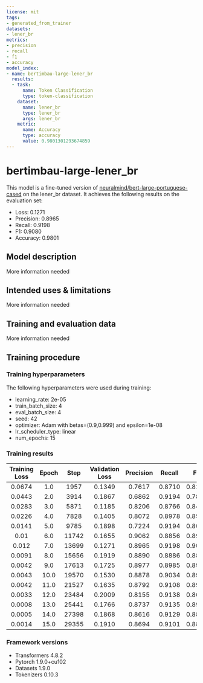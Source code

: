 ```yaml
---
license: mit
tags:
- generated_from_trainer
datasets:
- lener_br
metrics:
- precision
- recall
- f1
- accuracy
model_index:
- name: bertimbau-large-lener_br
  results:
  - task:
      name: Token Classification
      type: token-classification
    dataset:
      name: lener_br
      type: lener_br
      args: lener_br
    metric:
      name: Accuracy
      type: accuracy
      value: 0.9801301293674859
---
```


<!-- This model card has been generated automatically according to the information the Trainer had access to. You
should probably proofread and complete it, then remove this comment. -->

# bertimbau-large-lener_br

This model is a fine-tuned version of [neuralmind/bert-large-portuguese-cased](https://huggingface.co/neuralmind/bert-large-portuguese-cased) on the lener_br dataset.
It achieves the following results on the evaluation set:
- Loss: 0.1271
- Precision: 0.8965
- Recall: 0.9198
- F1: 0.9080
- Accuracy: 0.9801

## Model description

More information needed

## Intended uses & limitations

More information needed

## Training and evaluation data

More information needed

## Training procedure

### Training hyperparameters

The following hyperparameters were used during training:
- learning_rate: 2e-05
- train_batch_size: 4
- eval_batch_size: 4
- seed: 42
- optimizer: Adam with betas=(0.9,0.999) and epsilon=1e-08
- lr_scheduler_type: linear
- num_epochs: 15

### Training results

| Training Loss | Epoch | Step  | Validation Loss | Precision | Recall | F1     | Accuracy |
|:-------------:|:-----:|:-----:|:---------------:|:---------:|:------:|:------:|:--------:|
| 0.0674        | 1.0   | 1957  | 0.1349          | 0.7617    | 0.8710 | 0.8127 | 0.9594   |
| 0.0443        | 2.0   | 3914  | 0.1867          | 0.6862    | 0.9194 | 0.7858 | 0.9575   |
| 0.0283        | 3.0   | 5871  | 0.1185          | 0.8206    | 0.8766 | 0.8477 | 0.9678   |
| 0.0226        | 4.0   | 7828  | 0.1405          | 0.8072    | 0.8978 | 0.8501 | 0.9708   |
| 0.0141        | 5.0   | 9785  | 0.1898          | 0.7224    | 0.9194 | 0.8090 | 0.9629   |
| 0.01          | 6.0   | 11742 | 0.1655          | 0.9062    | 0.8856 | 0.8958 | 0.9741   |
| 0.012         | 7.0   | 13699 | 0.1271          | 0.8965    | 0.9198 | 0.9080 | 0.9801   |
| 0.0091        | 8.0   | 15656 | 0.1919          | 0.8890    | 0.8886 | 0.8888 | 0.9719   |
| 0.0042        | 9.0   | 17613 | 0.1725          | 0.8977    | 0.8985 | 0.8981 | 0.9744   |
| 0.0043        | 10.0  | 19570 | 0.1530          | 0.8878    | 0.9034 | 0.8955 | 0.9761   |
| 0.0042        | 11.0  | 21527 | 0.1635          | 0.8792    | 0.9108 | 0.8947 | 0.9774   |
| 0.0033        | 12.0  | 23484 | 0.2009          | 0.8155    | 0.9138 | 0.8619 | 0.9719   |
| 0.0008        | 13.0  | 25441 | 0.1766          | 0.8737    | 0.9135 | 0.8932 | 0.9755   |
| 0.0005        | 14.0  | 27398 | 0.1868          | 0.8616    | 0.9129 | 0.8865 | 0.9743   |
| 0.0014        | 15.0  | 29355 | 0.1910          | 0.8694    | 0.9101 | 0.8893 | 0.9746   |


### Framework versions

- Transformers 4.8.2
- Pytorch 1.9.0+cu102
- Datasets 1.9.0
- Tokenizers 0.10.3
